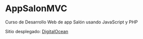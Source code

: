 # AppSalonMVC

Curso de Desarrollo Web de app Salón usando JavaScript y PHP

Sitio desplegado: [DigitalOcean](https://goldfish-app-to687.ondigitalocean.app/)

